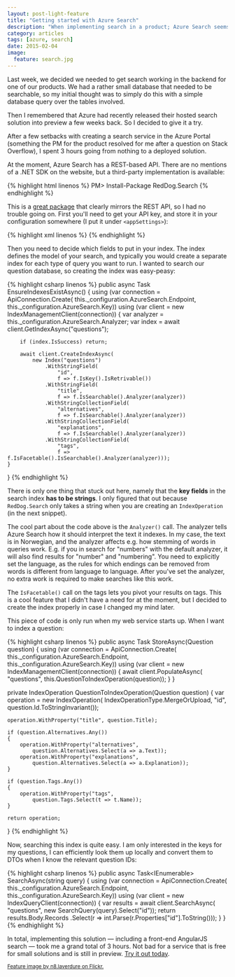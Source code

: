 ```yaml
---
layout: post-light-feature
title: "Getting started with Azure Search"
description: "When implementing search in a product; Azure Search seems to be the way forward."
category: articles
tags: [azure, search]
date: 2015-02-04
image: 
  feature: search.jpg
---
```


Last week, we decided we needed to get search working in the backend for one of our products. We had a rather small database that needed to be searchable, so my initial thought was to simply do this with a simple database query over the tables involved.

Then I remembered that Azure had recently released their hosted search solution into preview a few weeks back. So I decided to give it a try.

After a few setbacks with creating a search service in the Azure Portal (something the PM for the product resolved for me after a question on Stack Overflow), I spent 3 hours going from nothing to a deployed solution.

At the moment, Azure Search has a REST-based API. There are no mentions of a .NET SDK on the website, but a third-party implementation is available:

{% highlight html linenos %}
PM> Install-Package RedDog.Search
{% endhighlight %}

This is a [great package](https://github.com/reddog-io/RedDog.Search) that clearly mirrors the REST API, so I had no trouble going on. First you'll need to get your API key, and store it in your configuration somewhere (I put it under `<appSettings>`):

{% highlight xml linenos %}
<appSettings>
    <add key="AzureSearch-Endpoint" value="{serviceName}" />
    <add key="AzureSearch-Key" value="{key}" />
    <add key="AzureSearch-Analyzer" value="no.lucene" />
</appSettings>
{% endhighlight %}

Then you need to decide which fields to put in your index. The index defines the model of your search, and typically you would create a separate index for each type of query you want to run. I wanted to search our question database, so creating the index was easy-peasy:

{% highlight csharp linenos %}
public async Task EnsureIndexesExistAsync()
{
    using (var connection = ApiConnection.Create(
    	this._configuration.AzureSearch.Endpoint, 
    	this._configuration.AzureSearch.Key))
    using (var client = new IndexManagementClient(connection))
    {
        var analyzer = this._configuration.AzureSearch.Analyzer;
        var index = await client.GetIndexAsync("questions");

        if (index.IsSuccess) return;

        await client.CreateIndexAsync(
            new Index("questions")
                .WithStringField(
                	"id", 
                	f => f.IsKey().IsRetrivable())
                .WithStringField(
                	"title", 
                	f => f.IsSearchable().Analyzer(analyzer))
                .WithStringCollectionField(
                	"alternatives", 
            		f => f.IsSearchable().Analyzer(analyzer))
                .WithStringCollectionField(
                	"explanations", 
                	f => f.IsSearchable().Analyzer(analyzer))
                .WithStringCollectionField(
                	"tags", 
                	f => f.IsFacetable().IsSearchable().Analyzer(analyzer)));
    }
}
{% endhighlight %}

There is only one thing that stuck out here, namely that the **key fields** in the search index **has to be strings**. I only figured that out because `RedDog.Search` only takes a string when you are creating an `IndexOperation` (in the next snippet).

The cool part about the code above is the `Analyzer()` call. The analyzer tells Azure Search how it should interpret the text it indexes. In my case, the text is in Norwegian, and the analyzer affects e.g. how stemming of words in queries work. E.g. if you in search for "numbers" with the default analyzer, it will also find results for "number" and "numbering". You need to explicitly set the language, as the rules for which endings can be removed from words is different from language to language. After you've set the analyzer, no extra work is required to make searches like this work.

The `IsFacetable()` call on the tags lets you pivot your results on tags. This is a cool feature that I didn't have a need for at the moment, but I decided to create the index properly in case I changed my mind later.

This piece of code is only run when my web service starts up. When I want to index a question:

{% highlight csharp linenos %}
public async Task StoreAsync(Question question)
{
    using (var connection = ApiConnection.Create(
    	this._configuration.AzureSearch.Endpoint, 
    	this._configuration.AzureSearch.Key))
    using (var client = new IndexManagementClient(connection))
    {
        await client.PopulateAsync(
            "questions",
            this.QuestionToIndexOperation(question));
    }
}

private IndexOperation QuestionToIndexOperation(Question question)
{
    var operation = new IndexOperation(
    	IndexOperationType.MergeOrUpload, 
    	"id", 
    	question.Id.ToStringInvariant());
    
    operation.WithProperty("title", question.Title);

    if (question.Alternatives.Any())
    {
        operation.WithProperty("alternatives", 
        	question.Alternatives.Select(a => a.Text));
        operation.WithProperty("explanations", 
        	question.Alternatives.Select(a => a.Explanation));
    }

    if (question.Tags.Any())
    {
        operation.WithProperty("tags", 
        	question.Tags.Select(t => t.Name));
    }

    return operation;
}
{% endhighlight %}

Now, searching this index is quite easy. I am only interested in the keys for my questions, I can efficiently look them up locally and convert them to DTOs when I know the relevant question IDs:

{% highlight csharp linenos %}
public async Task<IEnumerable<int>> SearchAsync(string query)
{
    using (var connection = ApiConnection.Create(
    	this._configuration.AzureSearch.Endpoint, 
    	this._configuration.AzureSearch.Key))
    using (var client = new IndexQueryClient(connection))
    {
        var results = await client.SearchAsync(
        	"questions", 
        	new SearchQuery(query).Select("id"));
        return results.Body.Records
        	.Select(r => int.Parse(r.Properties["id"].ToString()));
    }
}
{% endhighlight %}

In total, implementing this solution &mdash; including a front-end AngularJS search &mdash; took me a grand total of 3 hours. Not bad for a service that is free for small solutions and is still in preview. [Try it out today](http://azure.microsoft.com/en-us/services/search/).

<small>[Feature image by n8.laverdure on Flickr.](https://www.flickr.com/photos/n8laverdure/3737446721/in/photolist-6GgoGz-5dCKf-99Hfrw-bBRmtC-uXVW-bQGaiB-6URbF8-bQGc1g-568KgN-6o7Soi-o5jh8c-7mzoV-kbHutU-8BwM5v-84Zre3-57SFVF-6bnfSQ-bQL1dg-bBRkQw-4NJBha-hrmWmx-fwfhg2-fr4gn7-nKfGH3-nsNv1j-cm1iZ-5BLsVE-nM7ZfW-bQKZxF-84ZqTh-8kP1uB-8kRPx5-8kNCu2-8kNCt8-8C4YkK-84ZqRG-hABg8Q-7iETXY-eZfSZ-aCMtE3-5jUiVY-4qkNK5-eZYd8H-eUQt5h-5dDGMt-8syFGf-7Vkpud-beq4TM-p91Hvd-47S3zd)</small>